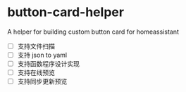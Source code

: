 # button-card-helper

A helper for building custom button card for homeassistant

- [ ] 支持文件扫描
- [ ] 支持 json to yaml
- [ ] 支持函数程序设计实现
- [ ] 支持在线预览
- [ ] 支持同步更新预览
